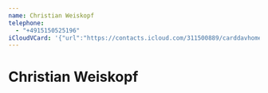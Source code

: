 ```yaml
---
name: Christian Weiskopf
telephone:
  - "+4915150525196"
iCloudVCard: '{"url":"https://contacts.icloud.com/311500889/carddavhome/card/B5EBD968-D6CA-448A-98ED-D08470E79B09.vcf","etag":"\"l4tkpa8m\"","data":"BEGIN:VCARD\r\nVERSION:3.0\r\nFN:\r\nN:Weiskopf;Christian;;;\r\nUID:1402392F-41CA-4EC8-AB24-E1AEC273B420\r\nPRODID:-//Apple Inc.//iOS 15.5//EN\r\nREV:2025-04-03T22:05:16Z\r\nORG:;\r\nTEL:+4915150525196\r\nEND:VCARD"}'
---
```

# Christian Weiskopf